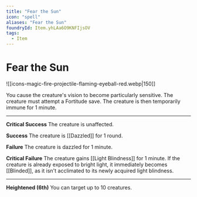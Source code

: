 ```yaml
---
title: "Fear the Sun"
icon: "spell"
aliases: "Fear the Sun"
foundryId: Item.yhLAa6O9KNFIjsOV
tags:
  - Item
---
```


# Fear the Sun
![[icons-magic-fire-projectile-flaming-eyeball-red.webp|150]]

You cause the creature's vision to become particularly sensitive. The creature must attempt a Fortitude save. The creature is then temporarily immune for 1 minute.

* * *

**Critical Success** The creature is unaffected.

**Success** The creature is [[Dazzled]] for 1 round.

**Failure** The creature is dazzled for 1 minute.

**Critical Failure** The creature gains [[Light Blindness]] for 1 minute. If the creature is already exposed to bright light, it immediately becomes [[Blinded]], as it isn't acclimated to its newly acquired light blindness.

* * *

**Heightened (6th)** You can target up to 10 creatures.
